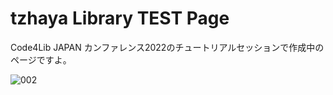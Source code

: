 # tzhaya Library TEST Page

Code4Lib JAPAN カンファレンス2022のチュートリアルセッションで作成中のページですよ。


![002](https://user-images.githubusercontent.com/14845980/188251794-138aa3c8-b29b-4a74-a662-4d56ca8bb84f.JPG)

